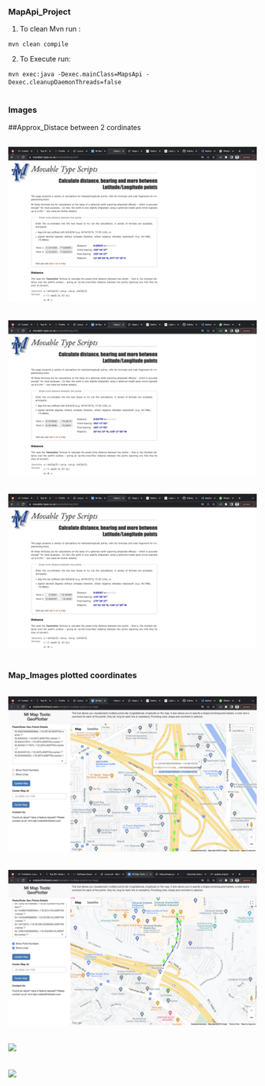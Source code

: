 ### MapApi_Project

1. To clean Mvn run :

```
mvn clean compile
```

2. To Execute run: 
```
mvn exec:java -Dexec.mainClass=MapsApi -Dexec.cleanupDaemonThreads=false


```

### Images

##Approx_Distace between 2 cordinates

<br><img src="images/1.png" ><br></br>
<br><img src="images/2.png" ><br></br>
<br><img src="images/4.png" ><br></br>
 
### Map_Images plotted coordinates
<br><img src="images/3.png" ><br></br>
<br><img src="images/5.png" ><br></br>
<br><img src="images/6.png" ><br></br>
<br><img src="images/7.png" ><br></br>
